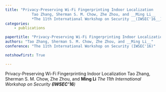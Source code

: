 ```yaml
---
title: "Privacy-Preserving Wi-Fi Fingerprinting Indoor Localization 
            Tao Zhang, Sherman S. M. Chow, Zhe Zhou, and __Ming Li__ 
            *The 11th International Workshop on Security __(IWSEC'16__)*"
categories:
    - publications

papertitle: "Privacy-Preserving Wi-Fi Fingerprinting Indoor Localization"
authors: "Tao Zhang, Sherman S. M. Chow, Zhe Zhou, and __Ming Li__"
conference: "The 11th International Workshop on Security (IWSEC'16)"

notshowfirst: True

---
```

Privacy-Preserving Wi-Fi Fingerprinting Indoor Localization 
            Tao Zhang, Sherman S. M. Chow, Zhe Zhou, and __Ming Li__ 
            *The 11th International Workshop on Security __(IWSEC'16__)*



